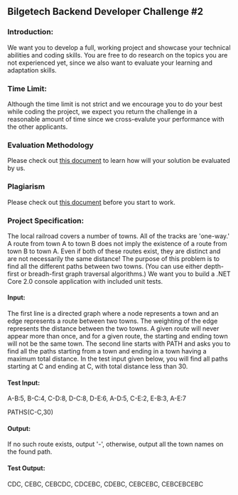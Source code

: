 ## Bilgetech Backend Developer Challenge #2

### Introduction:
We want you to develop a full, working project and showcase your technical abilities and coding skills. You are free to do research on the topics you are not experienced yet, since we also want to evaluate your learning and adaptation skills.

### Time Limit:

Although the time limit is not strict and we encourage you to do your best while coding the project, we expect you return the challenge in a reasonable amount of time since we cross-evalute your performance with the other applicants.

### Evaluation Methodology
Please check out [this document](/evaluation-criteria.md) to learn how will your solution be evaluated by us.

### Plagiarism
Please check out [this document](/plagiarism.md) before you start to work.

### Project Specification:
The local railroad covers a number of towns. All of the tracks are 'one-way.' 
A route from town A to town B does not imply the existence of a route from town B to town A. 
Even if both of these routes exist, they are distinct and are not necessarily the same distance!
The purpose of this problem is to find all the different paths between two towns.
(You can use either depth-first or breadh-first graph traversal algorithms.)
We want you to build a .NET Core 2.0 console application with included unit tests.

#### Input:
The first line is a directed graph where a node represents a town and an edge represents a route between two towns. 
The weighting of the edge represents the distance between the two towns. 
A given route will never appear more than once, and for a given route, the starting and ending town will not be the same town.
The second line starts with PATH and asks you to find all the paths starting from a town and ending in a town having a maximum total distance.
In the test input given below, you will find all paths starting at C and ending at C, with total distance less than 30.

#### Test Input:
A-B:5, B-C:4, C-D:8, D-C:8, D-E:6, A-D:5, C-E:2, E-B:3, A-E:7

PATHS(C-C,30)

#### Output:
If no such route exists, output '-', otherwise, output all the town names on the found path.

#### Test Output:
CDC, CEBC, CEBCDC, CDCEBC, CDEBC, CEBCEBC, CEBCEBCEBC


